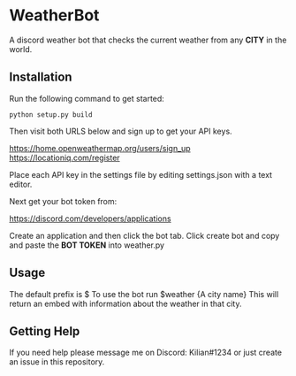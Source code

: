 # WeatherBot
A discord weather bot that checks the current weather from any **CITY** in the world.

## Installation
Run the following command to get started:
```
python setup.py build
```

Then visit both URLS below and sign up to get your API keys.

https://home.openweathermap.org/users/sign_up<br/>
https://locationiq.com/register

Place each API key in the settings file by editing settings.json with a text editor.

Next get your bot token from:

https://discord.com/developers/applications

Create an application and then click the bot tab.
Click create bot and copy and paste the **BOT TOKEN** into weather.py


## Usage

The default prefix is $
To use the bot run $weather {A city name}
This will return an embed with information about the weather in that city.

## Getting Help

If you need help please message me on Discord: Kilian#1234
or just create an issue in this repository.
